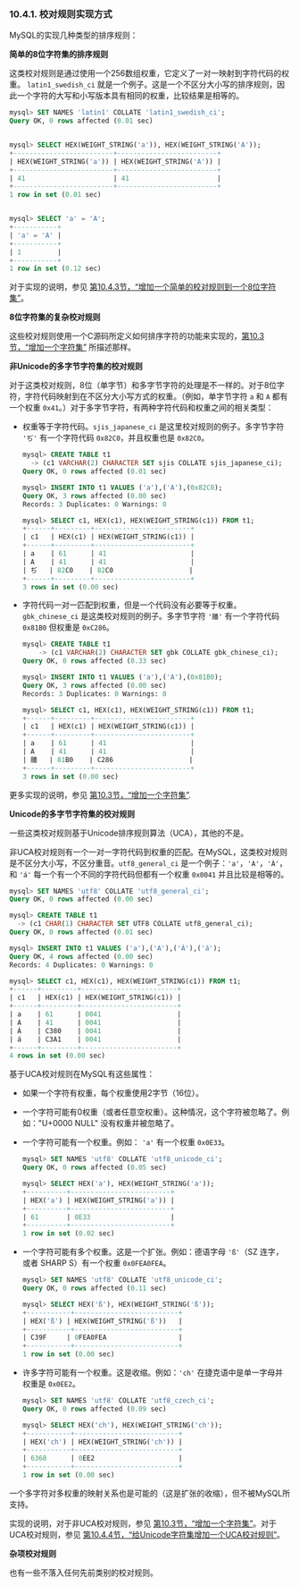 ### 10.4.1. 校对规则实现方式

MySQL的实现几种类型的排序规则：

**简单的8位字符集的排序规则**

这类校对规则是通过使用一个256数组权重，它定义了一对一映射到字符代码的权重。  `latin1_swedish_ci` 就是一个例子。这是一个不区分大小写的排序规则，因此一个字符的大写和小写版本具有相同的权重，比较结果是相等的。

```sql
mysql> SET NAMES 'latin1' COLLATE 'latin1_swedish_ci';
Query OK, 0 rows affected (0.01 sec)


mysql> SELECT HEX(WEIGHT_STRING('a')), HEX(WEIGHT_STRING('A'));
+-------------------------+-------------------------+
| HEX(WEIGHT_STRING('a')) | HEX(WEIGHT_STRING('A')) |
+-------------------------+-------------------------+
| 41                      | 41                      |
+-------------------------+-------------------------+
1 row in set (0.01 sec)


mysql> SELECT 'a' = 'A';
+-----------+
| 'a' = 'A' |
+-----------+
| 1         |
+-----------+
1 row in set (0.12 sec)

```

对于实现的说明，参见 [第10.4.3节，“增加一个简单的校对规则到一个8位字符集”](./10.04.03_Adding_a_Simple_Collation_to_an_8-Bit_Character_Set.md)。

**8位字符集的复杂校对规则**

这些校对规则使用一个C源码所定义如何排序字符的功能来实现的，[第10.3节，“增加一个字符集”](./10.03.00_Adding_a_Character_Set.md) 所描述那样。

**非Unicode的多字节字符集的校对规则**

对于这类校对规则，8位（单字节）和多字节字符的处理是不一样的。对于8位字符，字符代码映射到在不区分大小写方式的权重。（例如，单字节字符 `a` 和 `A` 都有一个权重 `0x41`。）对于多字节字符，有两种字符代码和权重之间的相关类型：

* 权重等于字符代码。`sjis_japanese_ci` 是这里校对规则的例子。多字节字符 `'ぢ'` 有一个字符代码 `0x82C0`，并且权重也是 `0x82C0`。

    ```sql
    mysql> CREATE TABLE t1
      -> (c1 VARCHAR(2) CHARACTER SET sjis COLLATE sjis_japanese_ci);
    Query OK, 0 rows affected (0.01 sec)
    
    mysql> INSERT INTO t1 VALUES ('a'),('A'),(0x82C0);
    Query OK, 3 rows affected (0.00 sec)
    Records: 3 Duplicates: 0 Warnings: 0
    
    mysql> SELECT c1, HEX(c1), HEX(WEIGHT_STRING(c1)) FROM t1;
    +------+---------+------------------------+
    | c1   | HEX(c1) | HEX(WEIGHT_STRING(c1)) |
    +------+---------+------------------------+
    | a    | 61      | 41                     |
    | A    | 41      | 41                     |
    | ぢ   | 82C0    | 82C0                   |
    +------+---------+------------------------+
    3 rows in set (0.00 sec)

    ```

* 字符代码一对一匹配到权重，但是一个代码没有必要等于权重。`gbk_chinese_ci` 是这类校对规则的例子。多字节字符 `'膰'` 有一个字符代码 `0x81B0` 但权重是 `0xC286`。

    ```sql
    mysql> CREATE TABLE t1
        -> (c1 VARCHAR(2) CHARACTER SET gbk COLLATE gbk_chinese_ci);
    Query OK, 0 rows affected (0.33 sec)
    
    mysql> INSERT INTO t1 VALUES ('a'),('A'),(0x81B0);
    Query OK, 3 rows affected (0.00 sec)
    Records: 3 Duplicates: 0 Warnings: 0
    
    mysql> SELECT c1, HEX(c1), HEX(WEIGHT_STRING(c1)) FROM t1;
    +------+---------+------------------------+
    | c1   | HEX(c1) | HEX(WEIGHT_STRING(c1)) |
    +------+---------+------------------------+
    | a    | 61      | 41                     |
    | A    | 41      | 41                     |
    | 膰   | 81B0    | C286                   |
    +------+---------+------------------------+
    3 rows in set (0.00 sec)
    ```

更多实现的说明，参见 [第10.3节，“增加一个字符集”](./10.03.00_Adding_a_Character_Set.md).

**Unicode的多字节字符集的校对规则**

一些这类校对规则基于Unicode排序规则算法（UCA），其他的不是。

非UCA校对规则有一个一对一字符代码到权重的匹配。在MySQL，这类校对规则是不区分大小写，不区分重音。`utf8_general_ci` 是一个例子：`'a'`，`'A'`，`'À'`，和 `'á'` 每一个有一个不同的字符代码但都有一个权重 `0x0041` 并且比较是相等的。

```sql
mysql> SET NAMES 'utf8' COLLATE 'utf8_general_ci';
Query OK, 0 rows affected (0.00 sec)

mysql> CREATE TABLE t1
  -> (c1 CHAR(1) CHARACTER SET UTF8 COLLATE utf8_general_ci);
Query OK, 0 rows affected (0.01 sec)

mysql> INSERT INTO t1 VALUES ('a'),('A'),('À'),('á');
Query OK, 4 rows affected (0.00 sec)
Records: 4 Duplicates: 0 Warnings: 0

mysql> SELECT c1, HEX(c1), HEX(WEIGHT_STRING(c1)) FROM t1;
+------+---------+------------------------+
| c1   | HEX(c1) | HEX(WEIGHT_STRING(c1)) |
+------+---------+------------------------+
| a    | 61      | 0041                   |
| A    | 41      | 0041                   |
| À    | C380    | 0041                   |
| á    | C3A1    | 0041                   |
+------+---------+------------------------+
4 rows in set (0.00 sec)

```


基于UCA校对规则在MySQL有这些属性：

* 如果一个字符有权重，每个权重使用2字节（16位）。
* 一个字符可能有0权重（或者任意空权重）。这种情况，这个字符被忽略了。例如："U+0000 NULL" 没有权重并被忽略了。
* 一个字符可能有一个权重。例如： `'a'` 有一个权重 `0x0E33`。

    ```sql
    mysql> SET NAMES 'utf8' COLLATE 'utf8_unicode_ci';
    Query OK, 0 rows affected (0.05 sec)
    
    mysql> SELECT HEX('a'), HEX(WEIGHT_STRING('a'));
    +----------+-------------------------+
    | HEX('a') | HEX(WEIGHT_STRING('a')) |
    +----------+-------------------------+
    | 61       | 0E33                    |
    +----------+-------------------------+
    1 row in set (0.02 sec)
    ```

* 一个字符可能有多个权重。这是一个扩张。例如：德语字母 `'ß'`（SZ 连字，或者 SHARP S）有一个权重 `0x0FEA0FEA`。

    ```sql
    mysql> SET NAMES 'utf8' COLLATE 'utf8_unicode_ci';
    Query OK, 0 rows affected (0.11 sec)
    
    mysql> SELECT HEX('ß'), HEX(WEIGHT_STRING('ß'));
    +-----------+--------------------------+
    | HEX('ß') | HEX(WEIGHT_STRING('ß'))   |
    +-----------+--------------------------+
    | C39F     | 0FEA0FEA                  |
    +-----------+--------------------------+
    1 row in set (0.00 sec)
    ```

* 许多字符可能有一个权重。这是收缩。例如：`'ch'` 在捷克语中是单一字母并权重是 `0x0EE2`。

    ```sql
    mysql> SET NAMES 'utf8' COLLATE 'utf8_czech_ci';
    Query OK, 0 rows affected (0.09 sec)
    
    mysql> SELECT HEX('ch'), HEX(WEIGHT_STRING('ch'));
    +-----------+--------------------------+
    | HEX('ch') | HEX(WEIGHT_STRING('ch')) |
    +-----------+--------------------------+
    | 6368      | 0EE2                     |
    +-----------+--------------------------+
    1 row in set (0.00 sec)
    ```

一个多字符对多权重的映射关系也是可能的（这是扩张的收缩），但不被MySQL所支持。

实现的说明，对于非UCA校对规则，参见 [第10.3节，“增加一个字符集”](./10.03.00_Adding_a_Character_Set.md)。对于UCA校对规则，参见 [第10.4.4节，“给Unicode字符集增加一个UCA校对规则”](./10.04.04_Adding_a_UCA_Collation_to_a_Unicode_Character_Set.md)。

**杂项校对规则**

也有一些不落入任何先前类别的校对规则。


